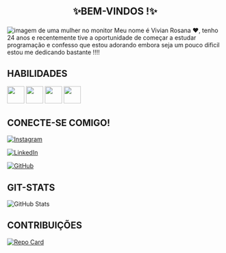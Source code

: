 # <p align="center" style = 'font-size:80%'> ✨BEM-VINDOS !✨
 <img src="https://img.freepik.com/vetores-gratis/ilustracao-do-conceito-de-revisao-de-codigo_114360-4289.jpg?w=740&t=st=1699638970~exp=1699639570~hmac=9b7769dabae6322bb27e31dc29f881dfd912a0c69876741b02f0a751c53ea659" alt= " imagem de uma mulher no monitor"/>
Meu nome é Vivian Rosana ♥, tenho 24 anos e recentemente tive  a oportunidade de começar a estudar programação e confesso que estou adorando embora seja um pouco dificil estou me dedicando bastante !!!!

## HABILIDADES

<div style='display:auto'>
<img width='40'src="https://cdn.jsdelivr.net/gh/devicons/devicon/icons/javascript/javascript-original.svg" /> 
<img width='40'src="https://cdn.jsdelivr.net/gh/devicons/devicon/icons/git/git-original.svg"/>
<img width='40' src="https://cdn.jsdelivr.net/gh/devicons/devicon/icons/html5/html5-original.svg"/>
<img width='40'src="https://cdn.jsdelivr.net/gh/devicons/devicon/icons/css3/css3-original.svg" />



##  CONECTE-SE COMIGO!

[![Instagram](https://img.shields.io/badge/Instagram-pink?style=for-the-badge&logo=instagram)](https://www.instagram.com/vivianrc_c/) 


[![LinkedIn](https://img.shields.io/badge/LinkedIn-pink?style=for-the-badge&logo=linkedin&logoColor=0E76A8)](https://www.linkedin.com/in/vivianrcc/) 



[![GitHub](https://img.shields.io/badge/GitHbt-pink?style=for-the-badge&logo=github&logoColor=white)](https://github.com/vivianrcc) 


 ## GIT-STATS
 ![GitHub Stats](https://github-readme-stats.vercel.app/api?username=vivianrcc&theme=transparent&bg_color=ec63a1&border_color=fff&show_icons=true&icon_color=fff&title_color=ffF&text_color=fff&hide_title=true&hide-stars)

 ## CONTRIBUIÇÕES 

 [![Repo Card](https://github-readme-stats.vercel.app/api/pin/?username=vivianrcc&repo=dio-lab-open-source1&bg_color=ec63a1&border_color=fff&show_icons=true&icon_color=30A3DC&title_color=fff&text_color=fff&hide)](https://github.com/vivianrcc/dio-lab-open-source1)
